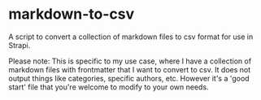 # markdown-to-csv
A script to convert a collection of markdown files to csv format for use in Strapi.

Please note: This is specific to my use case, where I have a collection of markdown files with frontmatter that I want to convert to csv. It does not output things like categories, specific authors, etc. However it's a 'good start' file that you're welcome to modify to your own needs.
